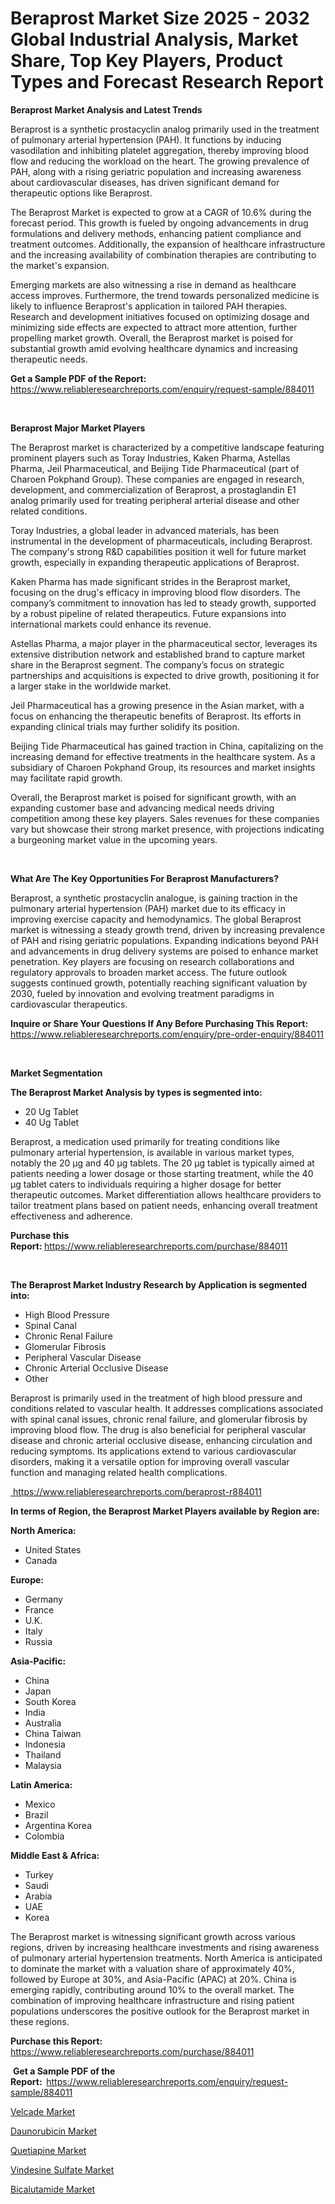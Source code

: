 <p><h1>Beraprost Market Size 2025 - 2032 Global Industrial Analysis, Market Share, Top Key Players, Product Types and Forecast Research Report</h1></p><p><strong>Beraprost Market Analysis and Latest Trends</strong></p>
<p><p>Beraprost is a synthetic prostacyclin analog primarily used in the treatment of pulmonary arterial hypertension (PAH). It functions by inducing vasodilation and inhibiting platelet aggregation, thereby improving blood flow and reducing the workload on the heart. The growing prevalence of PAH, along with a rising geriatric population and increasing awareness about cardiovascular diseases, has driven significant demand for therapeutic options like Beraprost.</p><p>The Beraprost Market is expected to grow at a CAGR of 10.6% during the forecast period. This growth is fueled by ongoing advancements in drug formulations and delivery methods, enhancing patient compliance and treatment outcomes. Additionally, the expansion of healthcare infrastructure and the increasing availability of combination therapies are contributing to the market's expansion. </p><p>Emerging markets are also witnessing a rise in demand as healthcare access improves. Furthermore, the trend towards personalized medicine is likely to influence Beraprost's application in tailored PAH therapies. Research and development initiatives focused on optimizing dosage and minimizing side effects are expected to attract more attention, further propelling market growth. Overall, the Beraprost market is poised for substantial growth amid evolving healthcare dynamics and increasing therapeutic needs.</p></p>
<p><strong>Get a Sample PDF of the Report:&nbsp;</strong> <a href="https://www.reliableresearchreports.com/enquiry/request-sample/884011?utm_campaign=11&utm_medium=2&utm_source=Github&utm_content=ia&utm_term=08032025&utm_id=beraprost">https://www.reliableresearchreports.com/enquiry/request-sample/884011</a></p>
<p>&nbsp;</p>
<p><strong>Beraprost Major Market Players</strong></p>
<p><p>The Beraprost market is characterized by a competitive landscape featuring prominent players such as Toray Industries, Kaken Pharma, Astellas Pharma, Jeil Pharmaceutical, and Beijing Tide Pharmaceutical (part of Charoen Pokphand Group). These companies are engaged in research, development, and commercialization of Beraprost, a prostaglandin E1 analog primarily used for treating peripheral arterial disease and other related conditions.</p><p>Toray Industries, a global leader in advanced materials, has been instrumental in the development of pharmaceuticals, including Beraprost. The company's strong R&D capabilities position it well for future market growth, especially in expanding therapeutic applications of Beraprost.</p><p>Kaken Pharma has made significant strides in the Beraprost market, focusing on the drug's efficacy in improving blood flow disorders. The company’s commitment to innovation has led to steady growth, supported by a robust pipeline of related therapeutics. Future expansions into international markets could enhance its revenue.</p><p>Astellas Pharma, a major player in the pharmaceutical sector, leverages its extensive distribution network and established brand to capture market share in the Beraprost segment. The company’s focus on strategic partnerships and acquisitions is expected to drive growth, positioning it for a larger stake in the worldwide market.</p><p>Jeil Pharmaceutical has a growing presence in the Asian market, with a focus on enhancing the therapeutic benefits of Beraprost. Its efforts in expanding clinical trials may further solidify its position.</p><p>Beijing Tide Pharmaceutical has gained traction in China, capitalizing on the increasing demand for effective treatments in the healthcare system. As a subsidiary of Charoen Pokphand Group, its resources and market insights may facilitate rapid growth.</p><p>Overall, the Beraprost market is poised for significant growth, with an expanding customer base and advancing medical needs driving competition among these key players. Sales revenues for these companies vary but showcase their strong market presence, with projections indicating a burgeoning market value in the upcoming years.</p></p>
<p>&nbsp;</p>
<p><strong>What Are The Key Opportunities For Beraprost Manufacturers?</strong></p>
<p><p>Beraprost, a synthetic prostacyclin analogue, is gaining traction in the pulmonary arterial hypertension (PAH) market due to its efficacy in improving exercise capacity and hemodynamics. The global Beraprost market is witnessing a steady growth trend, driven by increasing prevalence of PAH and rising geriatric populations. Expanding indications beyond PAH and advancements in drug delivery systems are poised to enhance market penetration. Key players are focusing on research collaborations and regulatory approvals to broaden market access. The future outlook suggests continued growth, potentially reaching significant valuation by 2030, fueled by innovation and evolving treatment paradigms in cardiovascular therapeutics.</p></p>
<p><strong>Inquire or Share Your Questions If Any Before Purchasing This Report:</strong> <a href="https://www.reliableresearchreports.com/enquiry/pre-order-enquiry/884011?utm_campaign=11&utm_medium=2&utm_source=Github&utm_content=ia&utm_term=08032025&utm_id=beraprost">https://www.reliableresearchreports.com/enquiry/pre-order-enquiry/884011</a></p>
<p>&nbsp;</p>
<p><strong>Market Segmentation</strong></p>
<p><strong>The Beraprost Market Analysis by types is segmented into:</strong></p>
<p><ul><li>20 Ug Tablet</li><li>40 Ug Tablet</li></ul></p>
<p><p>Beraprost, a medication used primarily for treating conditions like pulmonary arterial hypertension, is available in various market types, notably the 20 µg and 40 µg tablets. The 20 µg tablet is typically aimed at patients needing a lower dosage or those starting treatment, while the 40 µg tablet caters to individuals requiring a higher dosage for better therapeutic outcomes. Market differentiation allows healthcare providers to tailor treatment plans based on patient needs, enhancing overall treatment effectiveness and adherence.</p></p>
<p><strong>Purchase this Report:&nbsp;</strong><a href="https://www.reliableresearchreports.com/purchase/884011?utm_campaign=11&utm_medium=2&utm_source=Github&utm_content=ia&utm_term=08032025&utm_id=beraprost">https://www.reliableresearchreports.com/purchase/884011</a></p>
<p>&nbsp;</p>
<p><strong>The Beraprost Market Industry Research by Application is segmented into:</strong></p>
<p><ul><li>High Blood Pressure</li><li>Spinal Canal</li><li>Chronic Renal Failure</li><li>Glomerular Fibrosis</li><li>Peripheral Vascular Disease</li><li>Chronic Arterial Occlusive Disease</li><li>Other</li></ul></p>
<p><p>Beraprost is primarily used in the treatment of high blood pressure and conditions related to vascular health. It addresses complications associated with spinal canal issues, chronic renal failure, and glomerular fibrosis by improving blood flow. The drug is also beneficial for peripheral vascular disease and chronic arterial occlusive disease, enhancing circulation and reducing symptoms. Its applications extend to various cardiovascular disorders, making it a versatile option for improving overall vascular function and managing related health complications.</p></p>
<p><a href="https://www.reliableresearchreports.com/beraprost-r884011?utm_campaign=11&utm_medium=2&utm_source=Github&utm_content=ia&utm_term=08032025&utm_id=beraprost">&nbsp;https://www.reliableresearchreports.com/beraprost-r884011</a></p>
<p><strong>In terms of Region, the Beraprost Market Players available by Region are:</strong></p>
<p>
    <p> <strong> North America: </strong>
        <ul>
            <li>United States</li>
            <li>Canada</li>
        </ul>
        </p> 
    <p> <strong> Europe: </strong>
        <ul>
            <li>Germany</li>
            <li>France</li>
            <li>U.K.</li>
            <li>Italy</li>
            <li>Russia</li>
        </ul>
        </p> 
    <p> <strong> Asia-Pacific: </strong>
        <ul>
            <li>China</li>
            <li>Japan</li>
            <li>South Korea</li>
            <li>India</li>
            <li>Australia</li>
            <li>China Taiwan</li>
            <li>Indonesia</li>
            <li>Thailand</li>
            <li>Malaysia</li>
        </ul>
        </p> 
    <p> <strong> Latin America: </strong>
        <ul>
            <li>Mexico</li>
            <li>Brazil</li>
            <li>Argentina Korea</li>
            <li>Colombia</li>
        </ul>
        </p> 
    <p> <strong> Middle East & Africa: </strong>
        <ul>
            <li>Turkey</li>
            <li>Saudi</li>
            <li>Arabia</li>
            <li>UAE</li>
            <li>Korea</li>
        </ul>
    </p>
    </p>
<p><p>The Beraprost market is witnessing significant growth across various regions, driven by increasing healthcare investments and rising awareness of pulmonary arterial hypertension treatments. North America is anticipated to dominate the market with a valuation share of approximately 40%, followed by Europe at 30%, and Asia-Pacific (APAC) at 20%. China is emerging rapidly, contributing around 10% to the overall market. The combination of improving healthcare infrastructure and rising patient populations underscores the positive outlook for the Beraprost market in these regions.</p></p>
<p><strong>Purchase this Report: </strong><a href="https://www.reliableresearchreports.com/purchase/884011?utm_campaign=11&utm_medium=2&utm_source=Github&utm_content=ia&utm_term=08032025&utm_id=beraprost">https://www.reliableresearchreports.com/purchase/884011</a></p>
<p>&nbsp;<strong>Get a Sample PDF of the Report:&nbsp;&nbsp;</strong><a href="https://www.reliableresearchreports.com/enquiry/request-sample/884011?utm_campaign=11&utm_medium=2&utm_source=Github&utm_content=ia&utm_term=08032025&utm_id=beraprost">https://www.reliableresearchreports.com/enquiry/request-sample/884011</a></p>
<p><strong></strong></p>
<p><p><a href="https://github.com/haajipauget/Market-Research-Report-List-1/blob/main/velcade-market.md?utm_campaign=11&utm_medium=2&utm_source=Github&utm_content=ia&utm_term=08032025&utm_id=beraprost">Velcade Market</a></p><p><a href="https://github.com/popoialraih3/Market-Research-Report-List-1/blob/main/daunorubicin-market.md?utm_campaign=11&utm_medium=2&utm_source=Github&utm_content=ia&utm_term=08032025&utm_id=beraprost">Daunorubicin Market</a></p><p><a href="https://github.com/lanuskarnajc/Market-Research-Report-List-1/blob/main/quetiapine-market.md?utm_campaign=11&utm_medium=2&utm_source=Github&utm_content=ia&utm_term=08032025&utm_id=beraprost">Quetiapine Market</a></p><p><a href="https://github.com/lamlebienz7j/Market-Research-Report-List-1/blob/main/vindesine-sulfate-market.md?utm_campaign=11&utm_medium=2&utm_source=Github&utm_content=ia&utm_term=08032025&utm_id=beraprost">Vindesine Sulfate Market</a></p><p><a href="https://github.com/sanokdagada01/Market-Research-Report-List-1/blob/main/bicalutamide-market.md?utm_campaign=11&utm_medium=2&utm_source=Github&utm_content=ia&utm_term=08032025&utm_id=beraprost">Bicalutamide Market</a></p></p>